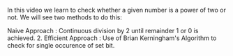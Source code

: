 In this video we learn to check whether a given number is a power of two or not. We will see two methods to do this:

Naive Approach : Continuous division by 2 until remainder 1 or 0 is achieved. 2. Efficient Approach : Use of Brian Kerningham's Algorithm to check for single occurence of set bit.
